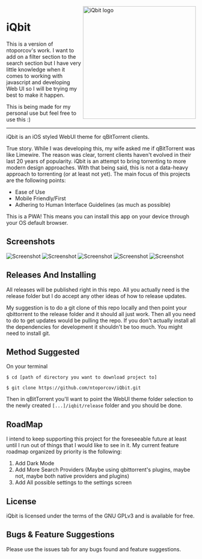 <img src="https://github.com/ntoporcov/iQbit/raw/master/src/images/logo_round.png" alt="iQbit logo" title="iQbit Logo" align="right" height="300" />

# iQbit

This is a version of ntoporcov's work. I want to add on a filter section to the search section but I have very little knowledge when it comes to working with javascript and developing Web UI so I will be trying my best to make it happen.

This is being made for my personal use but feel free to use this :)


--------------------------------------------------------------------


iQbit is an iOS styled WebUI theme for qBitTorrent clients.

True story. While I was developing this, my wife asked me if qBitTorrent was like Limewire. The reason was clear, torrent clients haven't evolved in their last 20 years of popularity. iQbit is an attempt to bring torrenting to more modern design approaches. With that being said, this is not a data-heavy approach to torrenting (or at least not yet). The main focus of this projects are the following points:

* Ease of Use
* Mobile Friendly/First 
* Adhering to Human Interface Guidelines (as much as possible)

This is a PWA! This means you can install this app on your device through your OS default browser.



## Screenshots

![Screenshot](https://github.com/ntoporcov/iQbit/raw/master/src/images/mobileScreenshot.png)
![Screenshot](https://github.com/ntoporcov/iQbit/raw/master/src/images/mobileScreenshot2.png)
![Screenshot](https://github.com/ntoporcov/iQbit/raw/master/src/images/mobileScreenshot3.png)
![Screenshot](https://github.com/ntoporcov/iQbit/raw/master/src/images/tabletScreenshot.png)
![Screenshot](https://github.com/ntoporcov/iQbit/raw/master/src/images/tabletScreenshot2.png)




## Releases And Installing

All releases will be published right in this repo. All you actually need is the release folder but I do accept any other ideas of how to release updates.

My suggestion is to do a git clone of this repo locally and then point your qbittorrent to the release folder and it should all just work. Then all you need to do to get updates would be pulling the repo. If you don't actually install all the dependencies for development it shouldn't be too much. You might need to install git.



## Method Suggested

On your terminal

`$ cd [path of directory you want to download project to]`

`$ git clone https://github.com/ntoporcov/iQbit.git`

Then in qBitTorrent you'll want to point the WebUI theme folder selection to the newly created `[...]/iqbit/release` folder and you should be done.



## RoadMap

I intend to keep supporting this project for the foreseeable future at least until I run out of things that I would like to see in it. My current feature roadmap organized by priority is the following:

1. Add Dark Mode
2. Add More Search Providers (Maybe using qbittorrent's plugins, maybe not, maybe both native providers and plugins)
3. Add All possible settings to the settings screen



## License

iQbit is licensed under the terms of the GNU GPLv3 and is available for free.



## Bugs & Feature Suggestions 

Please use the issues tab for any bugs found and feature suggestions.
